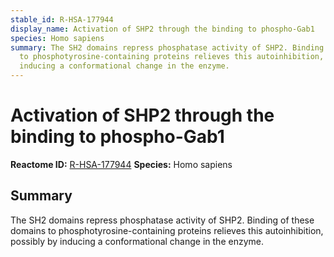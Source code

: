 ```yaml
---
stable_id: R-HSA-177944
display_name: Activation of SHP2 through the binding to phospho-Gab1
species: Homo sapiens
summary: The SH2 domains repress phosphatase activity of SHP2. Binding of these domains
  to phosphotyrosine-containing proteins relieves this autoinhibition, possibly by
  inducing a conformational change in the enzyme.
---
```


# Activation of SHP2 through the binding to phospho-Gab1
**Reactome ID:** [R-HSA-177944](https://reactome.org/content/detail/R-HSA-177944)
**Species:** Homo sapiens

## Summary

The SH2 domains repress phosphatase activity of SHP2. Binding of these domains to phosphotyrosine-containing proteins relieves this autoinhibition, possibly by inducing a conformational change in the enzyme.

